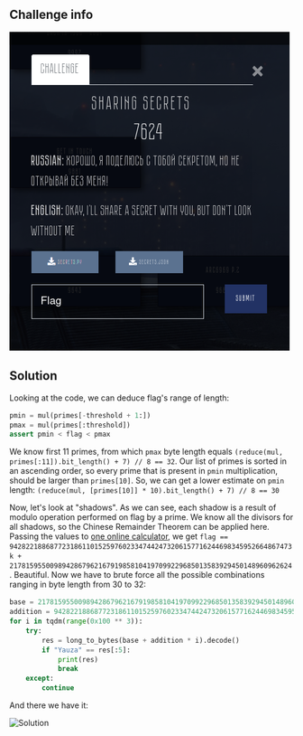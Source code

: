 ## Challenge info

![Info](Task-sources/task.png)

## Solution

Looking at the code, we can deduce flag's range of length:

```python
pmin = mul(primes[-threshold + 1:])
pmax = mul(primes[:threshold])
assert pmin < flag < pmax
```

We know first 11 primes, from which `pmax` byte length equals `(reduce(mul, primes[:11]).bit_length() + 7) // 8 == 32`. Our list of primes is sorted in an ascending order, so every prime that is present in `pmin` multiplication, should be larger than `primes[10]`. So, we can get a lower estimate on `pmin` length: `(reduce(mul, [primes[10]] * 10).bit_length() + 7) // 8 == 30`

Now, let's look at "shadows". As we can see, each shadow is a result of modulo operation performed on flag by a prime. We know all the divisors for all shadows, so the Chinese Remainder Theorem can be applied here. Passing the values to [one online calculator](https://www.dcode.fr/chinese-remainder), we get `flag == 9428221886877231861101525976023347442473206157716244698345952664867473k + 2178159550098942867962167919858104197099229685013583929450148960962624`. Beautiful. Now we have to brute force all the possible combinations ranging in byte length from 30 to 32:
```python
base = 2178159550098942867962167919858104197099229685013583929450148960962624
addition = 9428221886877231861101525976023347442473206157716244698345952664867473
for i in tqdm(range(0x100 ** 3)):
    try:
        res = long_to_bytes(base + addition * i).decode()
        if "Yauza" == res[:5]:
            print(res)
            break
    except:
        continue
```
And there we have it:

![Solution](https://github.com/dizzy-spell/CTF-Writeups/blob/main/YauzaCTF-2021/Crypto/Sharing-Secrets/images/img_1.png)
